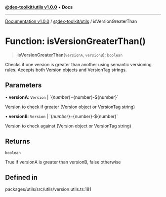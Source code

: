 [**@dex-toolkit/utils v1.0.0**](../README.md) • **Docs**

***

[Documentation v1.0.0](../../../packages.md) / [@dex-toolkit/utils](../README.md) / isVersionGreaterThan

# Function: isVersionGreaterThan()

> **isVersionGreaterThan**(`versionA`, `versionB`): `boolean`

Checks if one version is greater than another using semantic versioning rules.
Accepts both Version objects and VersionTag strings.

## Parameters

• **versionA**: `Version` \| \`$\{number\}-$\{number\}-$\{number\}\`

Version to check if greater (Version object or VersionTag string)

• **versionB**: `Version` \| \`$\{number\}-$\{number\}-$\{number\}\`

Version to check against (Version object or VersionTag string)

## Returns

`boolean`

True if versionA is greater than versionB, false otherwise

## Defined in

packages/utils/src/utils/version.utils.ts:181
